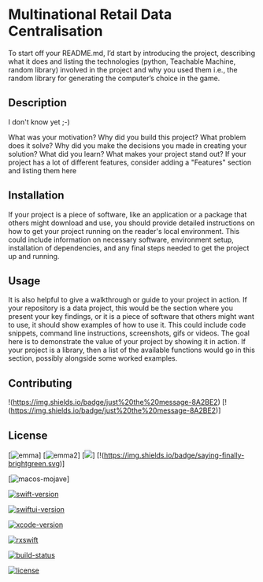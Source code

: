 # Multinational Retail Data Centralisation

To start off your README.md, I’d start by introducing the project, describing what it does and listing the technologies (python, Teachable Machine, random library) involved in the project and why you used them i.e., the random library for generating the computer’s choice in the game.

## Description
I don't know yet ;-)

What was your motivation? Why did you build this project?
What problem does it solve?
Why did you make the decisions you made in creating your solution?
What did you learn?
What makes your project stand out?
If your project has a lot of different features, consider adding a "Features" section and listing them here


## Installation

If your project is a piece of software, like an application or a package that others might download and use, you should provide detailed instructions on how to get your project running on the reader's local environment. This could include information on necessary software, environment setup, installation of dependencies, and any final steps needed to get the project up and running.

## Usage

It is also helpful to give a walkthrough or guide to your project in action. If your repository is a data project, this would be the section where you present your key findings, or it is a piece of software that others might want to use, it should show examples of how to use it. This could include code snippets, command line instructions, screenshots, gifs or videos. The goal here is to demonstrate the value of your project by showing it in action. If your project is a library, then a list of the available functions would go in this section, possibly alongside some worked examples.

## Contributing
!(https://img.shields.io/badge/just%20the%20message-8A2BE2)
[!(https://img.shields.io/badge/just%20the%20message-8A2BE2)]
## License

[![emma](https://img.shields.io/badge/macos-catalina-brightgreen.svg)]
[![emma2](https://img.shields.io/badge/saying-somethingelse-brightgreen.svg)]
[![](https://img.shields.io/badge/saying-somethingnice-brightgreen.svg)]
[!(https://img.shields.io/badge/saying-finally-brightgreen.svg)]





[![macos-mojave](https://img.shields.io/badge/macos-mojave-brightgreen.svg)]

[![swift-version](https://img.shields.io/badge/swift-5.1-brightgreen.svg)](https://github.com/apple/swift)

[![swiftui-version](https://img.shields.io/badge/swiftui-beta-brightgreen)](https://developer.apple.com/documentation/swiftui)

[![xcode-version](https://img.shields.io/badge/xcode-11%20beta-brightgreen)](https://developer.apple.com/xcode/)

[![rxswift](https://img.shields.io/badge/rxswift-5.0.1-brightgreen)](https://github.com/ReactiveX/RxSwift)

[![build-status](https://travis-ci.com/backslash-f/aescryptable.svg?branch=master)](https://travis-ci.com/backslash-f/aescryptable)

[![license](https://img.shields.io/badge/license-mit-brightgreen.svg)](https://en.wikipedia.org/wiki/MIT_License)
